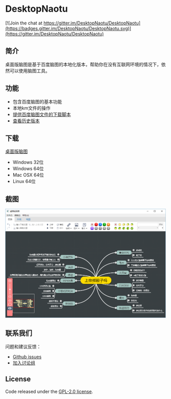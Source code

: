 # DesktopNaotu
[![Join the chat at https://gitter.im/DesktopNaotu/DesktopNaotu](https://badges.gitter.im/DesktopNaotu/DesktopNaotu.svg)](https://gitter.im/DesktopNaotu/DesktopNaotu)

## 简介

桌面版脑图是基于百度脑图的本地化版本，帮助你在没有互联网环境的情况下，依然可以使用脑图工具。

## 功能
- 包含百度脑图的基本功能
- 本地km文件的操作
- [提供百度脑图文件的下载脚本](doc/Help.md)
- [查看历史版本](doc/History.md)

## 下载
[桌面版脑图](http://pan.baidu.com/s/1jHNBL7C)
- Windows 32位
- Windows 64位
- Mac OSX 64位
- Linux 64位


## 截图
![1](screenshot/1.png)


## 联系我们
问题和建议反馈：

- [Github issues](https://github.com/topcss/DesktopNaotu/issues)
- [加入讨论组](https://gitter.im/DesktopNaotu/DesktopNaotu)


## License
Code released under the [GPL-2.0 license](LICENSE).

